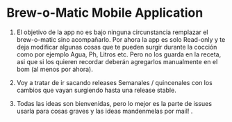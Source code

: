 # Brew-o-Matic Mobile Application

1. El objetivo de la app no es bajo ninguna circunstancia remplazar el
brew-o-matic sino acompañarlo. Por ahora la app es solo Read-only y te
deja modificar algunas cosas que te pueden surgir durante la cocción
como por ejemplo Agua, Ph, Litros etc. Pero no los guarda en la
receta, asi que si los quieren recordar deberán agregarlos manualmente
en el bom (al menos por ahora).

4. Voy a tratar de ir sacando releases Semanales / quincenales con los
cambios que vayan surgiendo hasta una release stable.

5. Todas las ideas son bienvenidas, pero lo mejor es la parte de
issues usarla para cosas graves y las ideas mandenmelas por mail! .
